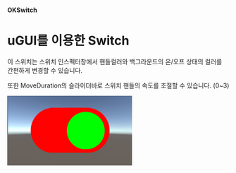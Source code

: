 #### OKSwitch
uGUI를 이용한 Switch
===

이 스위치는 스위치 인스펙터창에서 핸들컬러와 백그라운드의 온/오프 상태의 컬러를 간편하게 변경할 수 있습니다.

또한 MoveDuration의 슬라이더바로 스위치 핸들의 속도를 조절할 수 있습니다. (0~3)

![Alt text](/img/SwitchOn.Png)